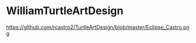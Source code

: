 # WilliamTurtleArtDesign
<img> https://github.com/rcastro2/TurtleArtDesign/blob/master/Eclipse_Castro.png </img>
